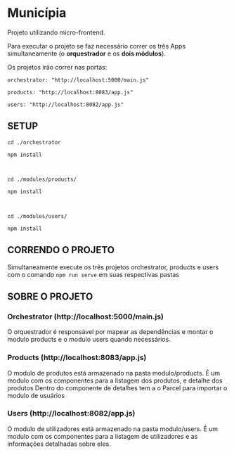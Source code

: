 # Municípia

Projeto utilizando micro-frontend.

Para executar o projeto se faz necessário correr os três Apps simultaneamente (o **orquestrador** e os **dois módulos**).


Os projetos irão correr nas portas: 

    orchestrator: "http://localhost:5000/main.js"
    
    products: "http://localhost:8083/app.js"
    
    users: "http://localhost:8082/app.js"
    
## SETUP

    cd ./orchestrator
    
    npm install
    


    cd ./modules/products/
    
    npm install
    


    cd ./modules/users/
    
    npm install



## CORRENDO O PROJETO

Simultaneamente execute os três projetos orchestrator, products e users com o comando `` npm run serve `` em suas respectivas pastas



## SOBRE O PROJETO

### Orchestrator (http://localhost:5000/main.js)

O orquestrador é responsável por mapear as dependências e montar o modulo products e o modulo users quando necessários.

### Products (http://localhost:8083/app.js)
    
O modulo de produtos está armazenado na pasta modulo/products. 
É um modulo com os componentes para a listagem dos produtos, e detalhe dos produtos
Dentro do componente de detalhes tem a o Parcel para importar o modulo de usuários
    
### Users (http://localhost:8082/app.js)

O modulo de utilizadores está armazenado na pasta modulo/users.
É um modulo com os componentes para a listagem de utilizadores e as informações detalhadas sobre eles.
